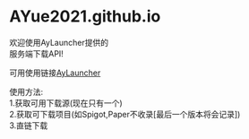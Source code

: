 # AYue2021.github.io
欢迎使用AyLauncher提供的  
服务端下载API!  

可用使用链接[AyLauncher](https://aylauncher.pages.dev)

使用方法:  
   1.获取可用下载源(现在只有一个)  
   2.获取可下载项目(如Spigot,Paper不收录[最后一个版本将会记录])  
   3.直链下载  
        

